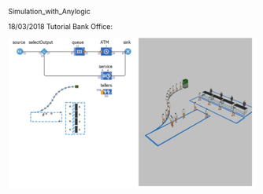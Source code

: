 Simulation_with_Anylogic

18/03/2018
Tutorial Bank Office:

![Tutorial Bank Office](https://github.com/DrLux/Simulation_with_Anylogic/blob/master/Queuing%20System/Tutorial%20Bank%20Office/Bank/simulation.JPG?raw=true)
